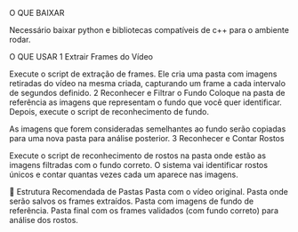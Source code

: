 O QUE BAIXAR

Necessário baixar python e bibliotecas compatíveis de c++ para o ambiente rodar.

O QUE USAR
1 Extrair Frames do Vídeo

Execute o script de extração de frames. Ele cria uma pasta com imagens retiradas do vídeo na mesma criada, capturando um frame a cada intervalo de segundos definido.
2 Reconhecer e Filtrar o Fundo
Coloque na pasta de referência as imagens que representam o fundo que você quer identificar. Depois, execute o script de reconhecimento de fundo.

As imagens que forem consideradas semelhantes ao fundo serão copiadas para uma nova pasta para análise posterior.
3 Reconhecer e Contar Rostos

Execute o script de reconhecimento de rostos na pasta onde estão as imagens filtradas com o fundo correto.
O sistema vai identificar rostos únicos e contar quantas vezes cada um aparece nas imagens.

📂 Estrutura Recomendada de Pastas
Pasta com o vídeo original.
Pasta onde serão salvos os frames extraídos.
Pasta com imagens de fundo de referência.
Pasta final com os frames validados (com fundo correto) para análise dos rostos.
